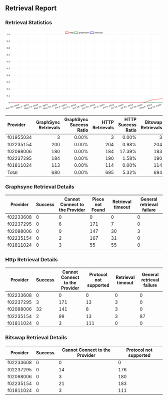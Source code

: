 ## Retrieval Report
### Retrieval Statistics
<img src="https://raw.githubusercontent.com/data-preservation-programs/filplus-checker-assets/main/filecoin-project/filecoin-plus-large-datasets/issues/1485/1692459719777.png"/>

| Provider  | GraphSync Retrievals | GraphSync Success Ratio | HTTP Retrievals | HTTP Success Ratio | Bitswap Retrievals | Bitswap Success Ratio |
| :-------- | -------------------: | ----------------------: | --------------: | -----------------: | -----------------: | --------------------: |
| f01955034 |                    3 |                   0.00% |               3 |              0.00% |                  3 |                 0.00% |
| f02235154 |                  200 |                   0.00% |             204 |              0.98% |                204 |                 0.00% |
| f02098006 |                  180 |                   0.00% |             184 |             17.39% |                183 |                 0.00% |
| f02237295 |                  184 |                   0.00% |             190 |              1.58% |                190 |                 0.00% |
| f01811024 |                  113 |                   0.00% |             114 |              0.00% |                114 |                 0.00% |
| Total     |                  680 |                   0.00% |             695 |              5.32% |                694 |                 0.00% |

### Graphsync Retrieval Details
| Provider  | Success | Cannot Connect to the Provider | Piece not Found | Retrieval timeout | General retrieval failure |
| --------- | ------- | ------------------------------ | --------------- | ----------------- | ------------------------- |
| f02233608 | 0       | 0                              | 0               | 0                 | 0                         |
| f02237295 | 0       | 6                              | 171             | 7                 | 0                         |
| f02098006 | 0       | 0                              | 147             | 30                | 3                         |
| f02235154 | 0       | 2                              | 167             | 31                | 0                         |
| f01811024 | 0       | 3                              | 55              | 55                | 0                         |

### Http Retrieval Details
| Provider  | Success | Cannot Connect to the Provider | Protocol not supported | Retrieval timeout | General retrieval failure |
| --------- | ------- | ------------------------------ | ---------------------- | ----------------- | ------------------------- |
| f02233608 | 0       | 0                              | 0                      | 0                 | 0                         |
| f02237295 | 3       | 171                            | 13                     | 3                 | 0                         |
| f02098006 | 32      | 141                            | 8                      | 3                 | 0                         |
| f02235154 | 2       | 99                             | 13                     | 3                 | 87                        |
| f01811024 | 0       | 3                              | 111                    | 0                 | 0                         |

### Bitswap Retrieval Details
| Provider  | Success | Cannot Connect to the Provider | Protocol not supported |
| --------- | ------- | ------------------------------ | ---------------------- |
| f02233608 | 0       | 0                              | 0                      |
| f02237295 | 0       | 14                             | 176                    |
| f02098006 | 0       | 3                              | 180                    |
| f02235154 | 0       | 21                             | 183                    |
| f01811024 | 0       | 3                              | 111                    |
